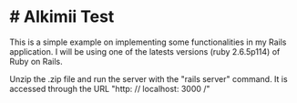 # # Alkimii Test

This is a simple example on implementing some functionalities in my Rails application. I will be using one of the latests versions (ruby 2.6.5p114) of Ruby on Rails.

Unzip the .zip file and run the server with the "rails server" command. It is accessed through the URL "http: // localhost: 3000 /"

